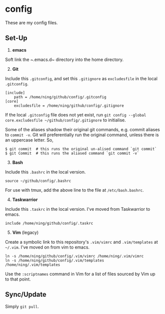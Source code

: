 config
======

These are my config files. 

Set-Up
------

1. **emacs**

Soft link the ~.emacs.d~ directory into the home directory.

2. **Git**

Include this `.gitconfig`, and set this `.gitignore` as `excludesfile` in the
local `.gitconfig`.

```
[include]
    path = /home/ning/github/config/.gitconfig
[core]
    excludesfile = /home/ning/github/config/.gitignore
```

If the local `.gitconfig` file does not yet exist, run
`git config --global core.excludesfile ~/github/config/.gitignore` to initialise.

Some of the aliases shadow their original git commands, e.g. commit aliases to
`commit -v`. Git will preferentially run the original command, unless there is
an uppercase letter. So,

```
$ git commit  # this runs the original un-alised command `git commit`
$ git Commit  # this runs the aliased command `git commit -v`
```

3. **Bash**

Include this `.bashrc` in the local version.

```
source ~/github/config/.bashrc
```

For use with tmux, add the above line to the file at `/etc/bash.bashrc`.

4. **Taskwarrior**

Include this `.taskrc` in the local version.
I've moved from Taskwarrior to emacs.

```
include /home/ning/github/config/.taskrc
```

5. **Vim** (legacy)

Create a symbolic link to this repository's `.vim/vimrc` and `.vim/templates`
at `~/.vim`.
I've moved on from vim to emacs.

```
ln -s /home/ning/github/config/.vim/vimrc /home/ning/.vim/vimrc
ln -s /home/ning/github/config/.vim/templates /home/ning/.vim/templates
```

Use the `:scriptnames` command in Vim for a list of files sourced by Vim up to
that point.

Sync/Update
-----------
Simply `git pull`.
